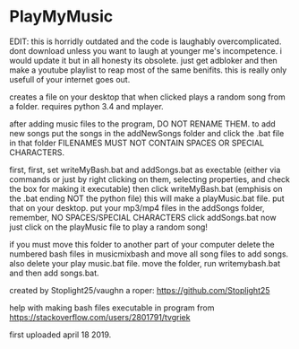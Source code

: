 # PlayMyMusic

EDIT: this is horridly outdated and the code is laughably overcomplicated. dont download unless you want to laugh at younger me's incompetence. i would update it but in all honesty its obsolete. just get adbloker and then make a youtube playlist to reap most of the same benifits. this is really only usefull of your internet goes out.

creates a file on your desktop that when clicked plays a random song from a folder. requires python 3.4 and mplayer.

after adding music files to the program, DO NOT RENAME THEM.
to add new songs put the songs in the addNewSongs folder and click the .bat file in that folder
FILENAMES MUST NOT CONTAIN SPACES OR SPECIAL CHARACTERS.

first, first, set writeMyBash.bat and addSongs.bat as exectable (either via commands or just by right clicking on them, selecting properties, and check the box for making it executable)
then click writeMyBash.bat (emphisis on the .bat ending NOT the python file)
this will make a playMusic.bat file. put that on your desktop.
put your mp3/mp4 files in the addSongs folder, remember, NO SPACES/SPECIAL CHARACTERS
click addSongs.bat 
now just click on the playMusic file to play a random song!

if you must move this folder to another part of your computer delete the numbered bash files in musicmixbash and move all song files to add songs. also delete your play music.bat file. move the folder, run writemybash.bat and then add songs.bat.

created by Stoplight25/vaughn a roper: https://github.com/Stoplight25

help with making bash files executable in program from https://stackoverflow.com/users/2801791/tvgriek

first uploaded april 18 2019.
